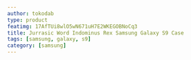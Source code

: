 ```yaml
---
author: tokodab
type: product
featimg: 17AfTUi8wlO5wN671uH7E2WKEGOBNoCq3
title: Jurrasic Word Indominus Rex Samsung Galaxy S9 Case
tags: [samsung, galaxy, s9]
category: [samsung]
---
```

